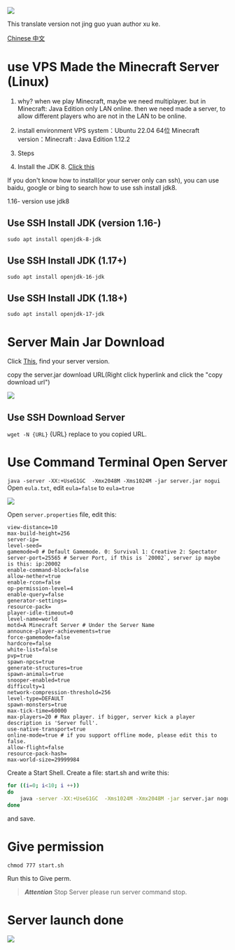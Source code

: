 ![](https://blog.xpdbk.com/post/mc-server/game_hu9a1df71d11008168eefdfe4a7f4c554c_45444_1600x0_resize_q75_h2_box_2.webp)

This translate version not jing guo yuan author xu ke.

[Chinese 中文](https://blog.xpdbk.com/post/mc-server/)

# use VPS Made the Minecraft Server (Linux)
1. why?
when we play Minecraft, maybe we need multiplayer. but in Minecraft: Java Edition only LAN online. then we need made a server, to allow different players who are not in the LAN to be online.


2. install environment
VPS system：Ubuntu 22.04 64位
Minecraft version：Minecraft : Java Edition 1.12.2
3. Steps

1. Install the JDK 8. [Click this](https://www.oracle.com/cn/java/technologies/downloads/)

If you don't know how to install(or your server only can ssh), you can use baidu, google or bing to search how to use ssh install jdk8.

1.16- version use jdk8

## Use SSH Install JDK (version 1.16-)
`sudo apt install openjdk-8-jdk`

## Use SSH Install JDK (1.17+)
`sudo apt install openjdk-16-jdk`

## Use SSH Install JDK (1.18+)
`sudo apt install openjdk-17-jdk`

# Server Main Jar Download
Click [This](https://mcversions.net/), find your server version.

copy the server.jar download URL(Right click hyperlink and click the "copy download url")

![](https://blog.xpdbk.com/post/mc-server/666.webp)

## Use SSH Download Server
`wget -N {URL}`
{URL} replace to you copied URL.

# Use Command Terminal Open Server
`java -server -XX:+UseG1GC  -Xmx2048M -Xms1024M -jar server.jar nogui`
Open `eula.txt`, edit `eula=false` to `eula=true`

![](https://blog.xpdbk.com/post/mc-server/awda_hu4dc607e55e7c9e68bb96435168389937_19942_1024x0_resize_q75_h2_box_2.webp)

Open `server.properties` file, edit this:
```properties
view-distance=10
max-build-height=256
server-ip=
level-seed=
gamemode=0 # Default Gamemode. 0: Survival 1: Creative 2: Spectator
server-port=25565 # Server Port, if this is `20002`, server ip maybe is this: ip:20002
enable-command-block=false 
allow-nether=true
enable-rcon=false
op-permission-level=4
enable-query=false
generator-settings=
resource-pack=
player-idle-timeout=0
level-name=world
motd=A Minecraft Server # Under the Server Name
announce-player-achievements=true
force-gamemode=false
hardcore=false
white-list=false
pvp=true
spawn-npcs=true
generate-structures=true
spawn-animals=true
snooper-enabled=true
difficulty=1
network-compression-threshold=256
level-type=DEFAULT
spawn-monsters=true
max-tick-time=60000
max-players=20 # Max player. if bigger, server kick a player description is 'Server full'.
use-native-transport=true
online-mode=true # if you support offline mode, please edit this to false.
allow-flight=false
resource-pack-hash=
max-world-size=29999984
```

Create a Start Shell.
Create a file: start.sh and write this:
```sh
for ((i=0; i<10; i ++))
do
	java -server -XX:+UseG1GC  -Xms1024M -Xmx2048M -jar server.jar nogui -noverify -XX:+AggressiveOpts -XX:+UseCompressedOops
done
```
and save.


# Give permission
```
chmod 777 start.sh
```
Run this to Give perm.
> ***Attention***
Stop Server please run server command stop.


# Server launch done
![](https://blog.xpdbk.com/post/mc-server/dfwerf_huff4d15e65c72e7b93d5a19f7e1e13d06_60768_1024x0_resize_q75_h2_box_2.webp)
